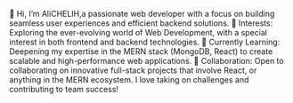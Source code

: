 👋 Hi, I’m AliCHELIH,a passionate web developer with a focus on building seamless user experiences and efficient backend solutions.
👀 Interests: Exploring the ever-evolving world of Web Development, with a special interest in both frontend and backend technologies. 
🌱 Currently Learning: Deepening my expertise in the MERN stack (MongoDB, React) to create scalable and high-performance web applications. 
💞️ Collaboration: Open to collaborating on innovative full-stack projects that involve React, or anything in the MERN ecosystem. I love taking on challenges and contributing to team success!




